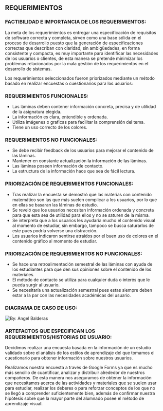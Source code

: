 ## REQUERIMIENTOS
### FACTIBILIDAD E IMPORTANCIA DE LOS REQUERIMIENTOS:
La meta de los requerimientos es entregar una especificación de requisitos de software correcta y completa, sirven como una base sólida en el proceso de desarrollo puesto que la generación de especificaciones correctas que describan con claridad, sin ambigüedades, en forma consistente y compacta, es muy importante para identificar las necesidades de los usuarios o clientes, de esta manera se pretende minimizar los problemas relacionados por la mala gestión de los requerimientos en el desarrollo de sistemas.

Los requerimientos seleccionados fueron priorizados mediante un método basado en realizar encuestas o cuestionarios para los usuarios:

### REQUERIMIENTOS FUNCIONALES:
- Las láminas deben contener información concreta, precisa y de utilidad de la asignatura elegida.
- La información es clara, entendible y ordenada.
- Utiliza imágenes o graficas para facilitar la comprensión del tema.
- Tiene un uso correcto de los colores.
### REQUERIMIENTOS NO FUNCIONALES:
- Se debe recibir feedback de los usuarios para mejorar el contenido de las láminas.
- Mantener en constante actualización la información de las láminas.
- Las láminas poseen información de contacto.
- La estructura de la información hace que sea de fácil lectura.
  
### PRIORIZACIÓN DE REQUERIMIENTOS FUNCIONALES:
- Tras realizar la encuesta se demostró que las materias con contenido matemático son las que más suelen complicar a los usuarios, por lo que en ellas se basaran las láminas de estudio.
- Se reveló que los usuarios necesitan información ordenada y concreta para que esta sea de utilidad para ellos y no se saturen de la misma.
- Se interpreta que a los usuarios les ayudaría mucho el contenido visual al momento de estudiar, sin embargo, tampoco se busca saturarlos de este pues podría volverse una distracción.
- Los usuarios indicaron sentirse atraídos por el buen uso de colores en el contenido gráfico al momento de estudiar.
### PRIORIZACIÓN DE REQUERIMIENTOS NO FUNCIONALES:
- Se hace una retroalimentación semestral de las láminas con ayuda de los estudiantes para que den sus opiniones sobre el contenido de los materiales.
- El método de contacto se utiliza para cualquier duda o interés que le pueda surgir al usuario.
- Se necesitaría una actualización semestral pues estas siempre deben estar a la par con las necesidades académicas del usuario.

### DIAGRAMA DE CASO DE USO:
<img src="https://i.imgur.com/cqp687E.jpg" title="By: Angel Balderas" /></a>

### ARTEFACTOS QUE ESPECIFICAN LOS REQUERIMIENTOS/HISTORIAS DE USUARIO:
Decidimos realizar una encuesta basada en la información de un estudio validado sobre el análisis de los estilos de aprendizaje del que tomamos el cuestionario para obtener información sobre nuestros usuarios. 

Realizamos nuestra encuesta a través de Google Forms ya que es mucho más sencillo de cuantificar, analizar y distribuir alrededor de nuestros compañeros. De esta manera nos aseguramos de obtener la información que necesitamos acerca de las actividades y materiales que se suelen usar para estudiar, realizar los deberes o para reforzar conceptos de los que no se llegó a comprender suficientemente bien, además de confirmar nuestra hipótesis sobre que la mayor parte del alumnado posee el método de aprendizaje visual.
